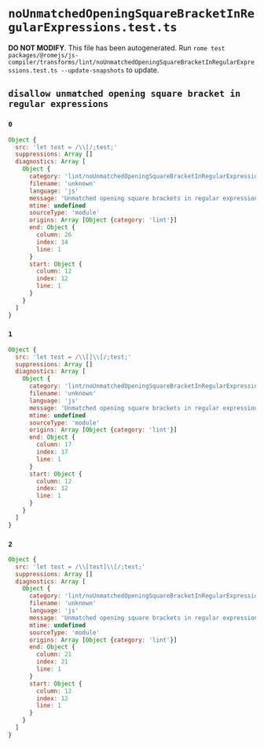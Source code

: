 # `noUnmatchedOpeningSquareBracketInRegularExpressions.test.ts`

**DO NOT MODIFY**. This file has been autogenerated. Run `rome test packages/@romejs/js-compiler/transforms/lint/noUnmatchedOpeningSquareBracketInRegularExpressions.test.ts --update-snapshots` to update.

## `disallow unmatched opening square bracket in regular expressions`

### `0`

```javascript
Object {
  src: 'let test = /\\[/;test;'
  suppressions: Array []
  diagnostics: Array [
    Object {
      category: 'lint/noUnmatchedOpeningSquareBracketInRegularExpressions'
      filename: 'unknown'
      language: 'js'
      message: 'Unmatched opening square brackets in regular expressions are not allowed'
      mtime: undefined
      sourceType: 'module'
      origins: Array [Object {category: 'lint'}]
      end: Object {
        column: 26
        index: 14
        line: 1
      }
      start: Object {
        column: 12
        index: 12
        line: 1
      }
    }
  ]
}
```

### `1`

```javascript
Object {
  src: 'let test = /\\[]\\[/;test;'
  suppressions: Array []
  diagnostics: Array [
    Object {
      category: 'lint/noUnmatchedOpeningSquareBracketInRegularExpressions'
      filename: 'unknown'
      language: 'js'
      message: 'Unmatched opening square brackets in regular expressions are not allowed'
      mtime: undefined
      sourceType: 'module'
      origins: Array [Object {category: 'lint'}]
      end: Object {
        column: 17
        index: 17
        line: 1
      }
      start: Object {
        column: 12
        index: 12
        line: 1
      }
    }
  ]
}
```

### `2`

```javascript
Object {
  src: 'let test = /\\[test]\\[/;test;'
  suppressions: Array []
  diagnostics: Array [
    Object {
      category: 'lint/noUnmatchedOpeningSquareBracketInRegularExpressions'
      filename: 'unknown'
      language: 'js'
      message: 'Unmatched opening square brackets in regular expressions are not allowed'
      mtime: undefined
      sourceType: 'module'
      origins: Array [Object {category: 'lint'}]
      end: Object {
        column: 21
        index: 21
        line: 1
      }
      start: Object {
        column: 12
        index: 12
        line: 1
      }
    }
  ]
}
```
